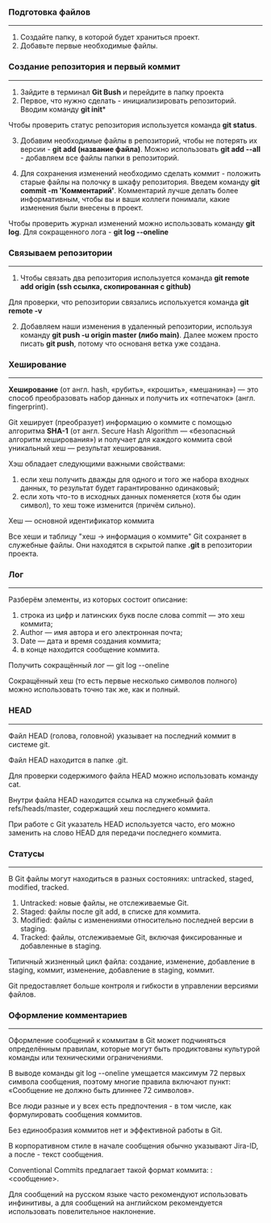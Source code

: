 ### Подготовка файлов

---

1. Создайте папку, в которой будет храниться проект.
2. Добавьте первые необходимые файлы.

### Создание репозитория и первый коммит

---

1. Зайдите в терминал **Git Bush** и перейдите в папку проекта
2. Первое, что нужно сделать - инициализировать репозиторий. Вводим команду **git init***

Чтобы проверить статус репозитория используется команда **git status**.

3. Добавим необходимые файлы в репозиторий, чтобы не потерять их версии - 
**git add (название файла)**. Можно использовать **git add --all** - добавляем все 
файлы папки в репозиторий. 

4. Для сохранения изменений необходимо сделать коммит - положить старые файлы на
полочку в шкафу репозитория. Введем команду **git commit -m 'Комментарий'**. 
Комментарий лучше делать более информативным, чтобы вы и ваши коллеги понимали, 
какие изменения были внесены в проект.

Чтобы проверить журнал изменений можно использовать команду **git log**.
Для сокращенного лога - **git log --oneline**

### Связываем репозитории

---

1. Чтобы связать два репозитория используется команда **git remote add origin
(ssh ссылка, скопированная с github)**

Для проверки, что репозитории связались испольхуется команда **git remote -v**

2. Добавляем наши изменения в удаленный репозитории, используя команду **git push -u origin 
master (либо main)**. Далее можем просто писать **git push**, потому что основаня
ветка уже создана.

### Хеширование

---

**Хеширование** (от англ. hash, «рубить», «крошить», «мешанина») — это способ преобразовать набор данных и получить их «отпечаток» (англ. fingerprint).

Git хеширует (преобразует) информацию о коммите с помощью алгоритма **SHA-1** (от англ. Secure Hash Algorithm — «безопасный алгоритм хеширования») и получает для каждого коммита свой уникальный хеш — результат хеширования.

Хэш обладает следующими важными свойствами:

1. если хеш получить дважды для одного и того же набора входных данных, то результат будет гарантированно одинаковый;
2. если хоть что-то в исходных данных поменяется (хотя бы один символ), то хеш тоже изменится (причём сильно).

Хеш — основной идентификатор коммита

Все хеши и таблицу "хеш → информация о коммите" Git сохраняет в служебные файлы. Они находятся в скрытой папке **.git** в репозитории проекта.

### Лог

---

Разберём элементы, из которых состоит описание:

1. строка из цифр и латинских букв после слова commit — это хеш коммита;
2. Author — имя автора и его электронная почта;
3. Date — дата и время создания коммита;
4. в конце находится сообщение коммита.

Получить сокращённый лог — git log --oneline

Сокращённый хеш (то есть первые несколько символов полного) можно использовать точно так же, как и полный.

### HEAD

---

Файл HEAD (голова, головной) указывает на последний коммит в системе git.

Файл HEAD находится в папке .git.

Для проверки содержимого файла HEAD можно использовать команду cat.

Внутри файла HEAD находится ссылка на служебный файл refs/heads/master, содержащий хеш последнего коммита.

При работе с Git указатель HEAD используется часто, его можно заменить на слово HEAD для передачи последнего коммита.

### Статусы

---

В Git файлы могут находиться в разных состояниях: untracked, staged, modified, tracked.

1. Untracked: новые файлы, не отслеживаемые Git.
2. Staged: файлы после git add, в списке для коммита.
3. Modified: файлы с изменениями относительно последней версии в staging.
4. Tracked: файлы, отслеживаемые Git, включая фиксированные и добавленные в staging.
   
Типичный жизненный цикл файла: создание, изменение, добавление в staging, коммит, изменение, добавление в staging, коммит.

Git предоставляет больше контроля и гибкости в управлении версиями файлов.

### Оформление комментариев

---

Оформление сообщений к коммитам в Git может подчиняться определённым правилам, которые могут быть продиктованы культурой команды или техническими ограничениями.

В выводе команды git log --oneline умещается максимум 72 первых символа сообщения, поэтому многие правила включают пункт: «Сообщение не должно быть длиннее 72 символов».

Все люди разные и у всех есть предпочтения - в том числе, как формулировать сообщения коммитов.

Без единообразия коммитов нет и эффективной работы в Git.

В корпоративном стиле в начале сообщения обычно указывают Jira-ID, а после - текст сообщения.

Conventional Commits предлагает такой формат коммита: <type>: <сообщение>.

Для сообщений на русском языке часто рекомендуют использовать инфинитивы, а для сообщений на английском рекомендуется использовать повелительное наклонение.
